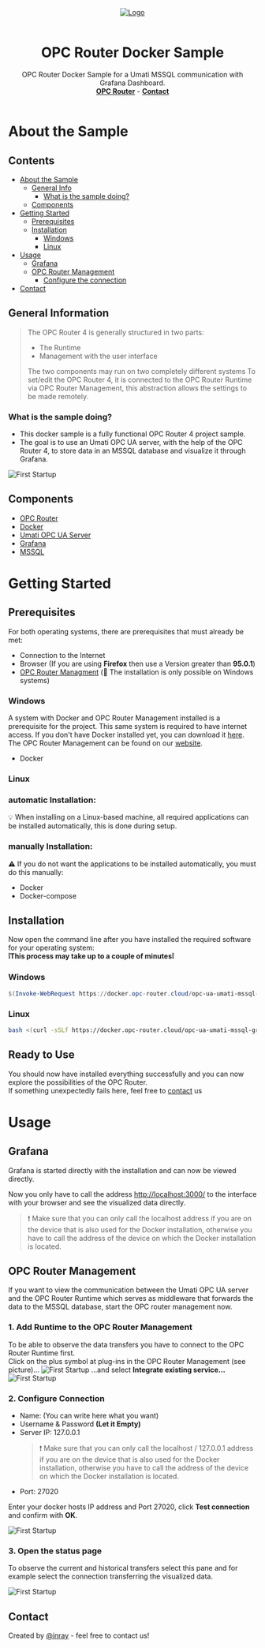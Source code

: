 <div align="center">
  <a href="https://opc-router.com/?utm_source=GitHub&utm_medium=DockerSample&utm_campaign=OpcUaUmatiMssqlGrafana">
    <img src="img/opc_router_logo.png" alt="Logo" >
  </a>
    <br />
    <br />
  <h1 align="center">OPC Router Docker Sample</h1>
  <p align="center">
    OPC Router Docker Sample for a Umati MSSQL communication with Grafana Dashboard.
    <br />
    <a href="https://opc-router.com/?utm_source=GitHub&utm_medium=DockerSample&utm_campaign=OpcUaUmatiMssqlGrafana"><strong>OPC Router</strong></a>
    -
    <a href="https://www.opc-router.com/contact-and-support/?utm_source=GitHub&utm_medium=DockerSample&utm_campaign=OpcUaUmatiMssqlGrafana"><strong>Contact</strong></a>
    <br />
    <br />
  </p>
</div>

# About the Sample
## Contents
* [About the Sample](#About-the-Sample)
  * [General Info](#general-information)
    * [What is the sample doing?](#What-is-the-sample-doing?)
  * [Components](#components)
* [Getting Started](#Getting-Started)
  * [Prerequisites](#Prerequisites)
  * [Installation](#Installation)
    - [Windows](#Windows)
    - [Linux](#Linux)
* [Usage](#usage)
    - [Grafana](#Grafana)
    - [OPC Router Management](#Opc-Router-Management)
      *  [Configure the connection](#2.-Configure-Connection)
* [Contact](#contact)

## General Information
> The OPC Router 4 is generally structured in two parts:
> - The Runtime
> - Management with the user interface
>  
> The two components may run on two completely different systems
> To set/edit the OPC Router 4, it is connected to the OPC Router Runtime via OPC Router Management, this abstraction allows the settings to be made remotely.
### **What is the sample doing?**
- This docker sample is a fully functional OPC Router 4 project sample.
- The goal is to use an Umati OPC UA server, with the help of the OPC Router 4, to store data in an MSSQL database and visualize it through Grafana.

![First Startup](./img/Umati-DataDockerSample.png)

## Components
- [OPC Router](https://opc-router.com/?utm_source=GitHub&utm_medium=DockerSample&utm_campaign=OpcUaUmatiMssqlGrafana#test-now)
- [Docker](https://www.docker.com/)
- [Umati OPC UA Server](https://umati.org/)
- [Grafana](https://grafana.com/)
- [MSSQL](https://www.microsoft.com/de-de/sql-server/)

# Getting Started

## **Prerequisites**
For both operating systems, there are prerequisites that must already be met:
- Connection to the Internet
- Browser (If you are using **Firefox** then use a Version greater than **95.0.1**)
- [OPC Router Managment](https://opc-router.com/?utm_source=GitHub&utm_medium=DockerSample&utm_campaign=OpcUaUmatiMssqlGrafana#test-now) (🚩 The installation is only possible on Windows systems)

### **Windows**
A system with Docker and OPC Router Management installed is a prerequisite for the project. This same system is required to have internet access.
If you don't have Docker installed yet, you can download it [here](https://www.docker.com/get-started). The OPC Router Management can be found on our [website](https://opc-router.com/?utm_source=GitHub&utm_medium=DockerSample&utm_campaign=OpcUaUmatiMssqlGrafana#test-now).
- Docker


### **Linux**


 ### **automatic Installation:**
💡 When installing on a Linux-based machine, all required applications can be installed automatically, this is done during setup.  

### **manually Installation:**
 ⚠️ If you do not want the applications to be installed automatically, you must do this manually:
  - Docker
  - Docker-compose


## **Installation**
Now open the command line after you have installed the required software for your operating system:  
**❕This process may take up to a couple of minutes❕**
### **Windows**
```powershell
$(Invoke-WebRequest https://docker.opc-router.cloud/opc-ua-umati-mssql-grafana/win -UseBasicParsing).Content | iex
```
### **Linux**
````bash
bash <(curl -sSLf https://docker.opc-router.cloud/opc-ua-umati-mssql-grafana/linux)
````  

## **Ready to Use**
You should now have installed everything successfully and you can now explore the possibilities of the OPC Router.  
If something unexpectedly fails here, feel free to [contact](https://www.opc-router.com/contact-and-support/?utm_source=GitHub&utm_medium=DockerSample&utm_campaign=OpcUaUmatiMssqlGrafana) us

# Usage

## **Grafana**
Grafana is started directly with the installation and can now be viewed directly. 

Now you only have to call the address [http://localhost:3000/](http://localhost:3000/d/v972rfT7k/sample-dashboard) to the interface with your browser and see the visualized data directly.

> ❗ Make sure that you can only call the localhost address if you are on the device that is also used for the Docker installation, otherwise you have to call the address of the device on which the Docker installation is located.


## **OPC Router Management**
If you want to view the communication between the Umati OPC UA server and the OPC Router Runtime which serves as middleware that forwards the data to the MSSQL database, start the OPC router management now.

### **1. Add Runtime to the OPC Router Management**
To be able to observe the data transfers you have to connect to the OPC Router Runtime first.  
 Click on the plus symbol at plug-ins in the OPC Router Management (see picture)...
![First Startup](./img/OPCRouterConfigureService.png)
...and select **Integrate existing service...**
![First Startup](./img/OPCRouterConfigIntegrateExistingService.png)

### **2. Configure Connection**
-   Name: (You can write here what you want)
-   Username & Password **(Let it Empty)**
-   Server IP: 127.0.0.1
    > ❗ Make sure that you can only call the localhost / 127.0.0.1 address if you are on the device that is also used for the Docker installation, otherwise you have to call the address of the device on which the Docker installation is located.
-   Port: 27020

Enter your docker hosts IP address and Port 27020, click **Test connection** and confirm with **OK**.

![First Startup](./img/AddDocker.png)

### **3. Open the status page**
To observe the current and historical transfers select this pane and for example select the connection transferring the visualized data.

![First Startup](./img/UmatiDockerSampleOPCRouter.png)

## Contact
Created by [@inray](https://www.opc-router.com/contact-and-support/?utm_source=GitHub&utm_medium=DockerSample&utm_campaign=OpcUaUmatiMssqlGrafana) - feel free to contact us!
